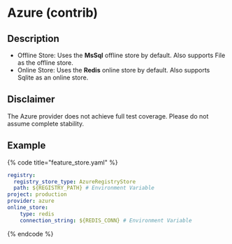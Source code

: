 # Azure (contrib)

## Description

* Offline Store: Uses the **MsSql** offline store by default. Also supports File as the offline store.
* Online Store: Uses the **Redis** online store by default. Also supports Sqlite as an online store.

## Disclaimer

The Azure provider does not achieve full test coverage.
Please do not assume complete stability.

## Example

{% code title="feature_store.yaml" %}
```yaml
registry:
  registry_store_type: AzureRegistryStore
  path: ${REGISTRY_PATH} # Environment Variable
project: production
provider: azure
online_store:
    type: redis
    connection_string: ${REDIS_CONN} # Environment Variable
```
{% endcode %}